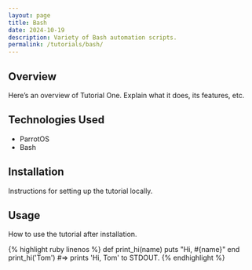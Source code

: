 ```yaml
---
layout: page
title: Bash
date: 2024-10-19
description: Variety of Bash automation scripts.
permalink: /tutorials/bash/
---
```


## Overview
Here’s an overview of Tutorial One. Explain what it does, its features, etc.

## Technologies Used
- ParrotOS
- Bash

## Installation
Instructions for setting up the tutorial locally.

## Usage
How to use the tutorial after installation.

<link rel="stylesheet" href="{{ 'css/amiscreant.css' | relative_url }}">
<div class="highlight-zenburn">
{% highlight ruby linenos %}
def print_hi(name)
  puts "Hi, #{name}"
end
print_hi('Tom')
#=> prints 'Hi, Tom' to STDOUT.
{% endhighlight %}
</div>
